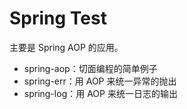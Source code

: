 # Spring Test

主要是 Spring AOP 的应用。

* spring-aop：切面编程的简单例子
* spring-err：用 AOP 来统一异常的抛出
* spring-log：用 AOP 来统一日志的输出

